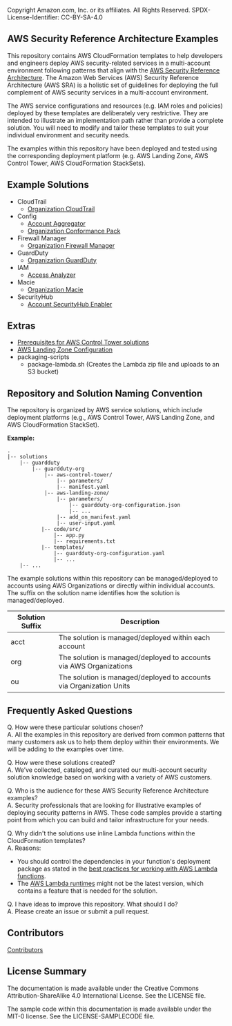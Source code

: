 Copyright Amazon.com, Inc. or its affiliates. All Rights Reserved. SPDX-License-Identifier: CC-BY-SA-4.0

## AWS Security Reference Architecture Examples

This repository contains AWS CloudFormation templates to help developers and engineers deploy AWS security-related 
services in a multi-account environment following patterns that align with the 
[AWS Security Reference Architecture](https://docs.aws.amazon.com/prescriptive-guidance/latest/security-reference-architecture/). 
The Amazon Web Services (AWS) Security Reference Architecture (AWS SRA) is a holistic set of guidelines for deploying 
the full complement of AWS security services in a multi-account environment.

The AWS service configurations and resources (e.g. IAM roles and policies) deployed by these templates are deliberately very 
restrictive. They are intended to illustrate an implementation path rather than provide a complete solution. 
You will need to modify and tailor these templates to suit your individual environment and security needs.

The examples within this repository have been deployed and tested using the corresponding deployment 
platform (e.g. AWS Landing Zone, AWS Control Tower, AWS CloudFormation StackSets).

## Example Solutions
* CloudTrail
    * [Organization CloudTrail](solutions/cloudtrail/cloudtrail-org)
* Config
    * [Account Aggregator](solutions/config/aggregator-acct)
    * [Organization Conformance Pack](solutions/config/conformance-pack-org)
* Firewall Manager
    * [Organization Firewall Manager](solutions/firewall-manager/firewall-manager-org)
* GuardDuty
    * [Organization GuardDuty](solutions/guardduty/guardduty-org)
* IAM
    * [Access Analyzer](solutions/iam/access-analyzer)
* Macie
    * [Organization Macie](solutions/macie/macie-org)
* SecurityHub
    * [Account SecurityHub Enabler](solutions/securityhub/securityhub-enabler-acct)

## Extras
   * [Prerequisites for AWS Control Tower solutions](extras/aws-control-tower/prerequisites)
   * [AWS Landing Zone Configuration](extras/aws-landing-zone-configuration)
   * packaging-scripts 
      * package-lambda.sh (Creates the Lambda zip file and uploads to an S3 bucket)

## Repository and Solution Naming Convention

The repository is organized by AWS service solutions, which include deployment platforms (e.g., AWS Control Tower, 
AWS Landing Zone, and AWS CloudFormation StackSet).

**Example:**
```
.
|-- solutions
    |-- guardduty
        |-- guardduty-org
            |-- aws-control-tower/
                |-- parameters/
                |-- manifest.yaml
            |-- aws-landing-zone/
                |-- parameters/
                    |-- guardduty-org-configuration.json
                    |-- ...
                |-- add_on_manifest.yaml
                |-- user-input.yaml
           |-- code/src/
               |-- app.py
               |-- requirements.txt
           |-- templates/
               |-- guardduty-org-configuration.yaml
               |-- ...
    |-- ...
```

The example solutions within this repository can be managed/deployed to accounts using AWS Organizations or directly within individual accounts. The suffix on the solution name identifies how the solution is managed/deployed.

| Solution Suffix | Description |
| --------------- | ----------- |
| acct            | The solution is managed/deployed within each account | 
| org             | The solution is managed/deployed to accounts via AWS Organizations |
| ou              | The solution is managed/deployed to accounts via Organization Units |


## Frequently Asked Questions

Q. How were these particular solutions chosen?  
A. All the examples in this repository are derived from common patterns that many customers ask us to help them deploy
   within their environments. We will be adding to the examples over time.

Q. How were these solutions created?  
A. We’ve collected, cataloged, and curated our multi-account security solution knowledge based on working with a 
   variety of AWS customers.

Q. Who is the audience for these AWS Security Reference Architecture examples?  
A. Security professionals that are looking for illustrative examples of deploying security patterns in AWS. These 
   code samples provide a starting point from which you can build and tailor infrastructure for your needs.

Q. Why didn't the solutions use inline Lambda functions within the CloudFormation templates?  
A. Reasons: 
   * You should control the dependencies in your function's deployment package as stated in the [best practices for working with AWS Lambda functions](https://docs.aws.amazon.com/lambda/latest/dg/best-practices.html). 
   * The [AWS Lambda runtimes](https://docs.aws.amazon.com/lambda/latest/dg/lambda-runtimes.html) might not be the latest version, which contains a feature that is needed for the solution.

Q. I have ideas to improve this repository. What should I do?  
A. Please create an issue or submit a pull request.

## Contributors
[Contributors](CONTRIBUTORS)

## License Summary
The documentation is made available under the Creative Commons Attribution-ShareAlike 4.0 International License. See the LICENSE file.

The sample code within this documentation is made available under the MIT-0 license. See the LICENSE-SAMPLECODE file.
